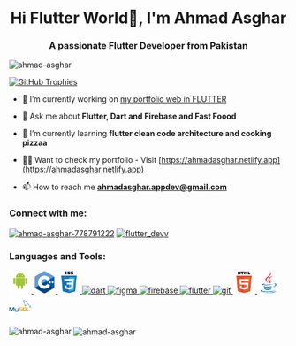<h1 align="center">Hi Flutter World👋, I'm Ahmad Asghar</h1>
<h3 align="center">A passionate Flutter Developer from Pakistan</h3>

<p align="left"> <img src="https://komarev.com/ghpvc/?username=ahmad-asghar&label=Profile%20views&color=0e75b6&style=flat" alt="ahmad-asghar" /> </p>

<p align="left">
  <a href="https://github.com/ryo-ma/github-profile-trophy">
    <img src="https://github-profile-trophy.vercel.app/?username=ahmad-asghar&theme=onestar&no-frame=true&column=5&title=Stars,Repositories,Commits,Followers,Experience" alt="GitHub Trophies" />
  </a>
</p>



- 🔭 I’m currently working on [my portfolio web in FLUTTER](https://ahmadasghar.netlify.app)

- 💬 Ask me about **Flutter, Dart and Firebase and Fast Foood**

- 🌱 I’m currently learning **flutter clean code architecture and cooking pizzaa**

- 👨‍💻 Want to check my portfolio - Visit [https://ahmadasghar.netlify.app](https://ahmadasghar.netlify.app)

- 📫 How to reach me **ahmadasghar.appdev@gmail.com**

<h3 align="left">Connect with me:</h3>
<p align="left">
<a href="https://linkedin.com/in/ahmad-asghar-778791222" target="blank"><img align="center" src="https://raw.githubusercontent.com/rahuldkjain/github-profile-readme-generator/master/src/images/icons/Social/linked-in-alt.svg" alt="ahmad-asghar-778791222" height="30" width="40" /></a>
<a href="https://instagram.com/flutter_devv" target="blank"><img align="center" src="https://raw.githubusercontent.com/rahuldkjain/github-profile-readme-generator/master/src/images/icons/Social/instagram.svg" alt="flutter_devv" height="30" width="40" /></a>
</p>

<h3 align="left">Languages and Tools:</h3>
<p align="left"> <a href="https://developer.android.com" target="_blank" rel="noreferrer"> <img src="https://raw.githubusercontent.com/devicons/devicon/master/icons/android/android-original-wordmark.svg" alt="android" width="40" height="40"/> </a> <a href="https://www.w3schools.com/cpp/" target="_blank" rel="noreferrer"> <img src="https://raw.githubusercontent.com/devicons/devicon/master/icons/cplusplus/cplusplus-original.svg" alt="cplusplus" width="40" height="40"/> </a> <a href="https://www.w3schools.com/css/" target="_blank" rel="noreferrer"> <img src="https://raw.githubusercontent.com/devicons/devicon/master/icons/css3/css3-original-wordmark.svg" alt="css3" width="40" height="40"/> </a> <a href="https://dart.dev" target="_blank" rel="noreferrer"> <img src="https://www.vectorlogo.zone/logos/dartlang/dartlang-icon.svg" alt="dart" width="40" height="40"/> </a> <a href="https://www.figma.com/" target="_blank" rel="noreferrer"> <img src="https://www.vectorlogo.zone/logos/figma/figma-icon.svg" alt="figma" width="40" height="40"/> </a> <a href="https://firebase.google.com/" target="_blank" rel="noreferrer"> <img src="https://www.vectorlogo.zone/logos/firebase/firebase-icon.svg" alt="firebase" width="40" height="40"/> </a> <a href="https://flutter.dev" target="_blank" rel="noreferrer"> <img src="https://www.vectorlogo.zone/logos/flutterio/flutterio-icon.svg" alt="flutter" width="40" height="40"/> </a> <a href="https://git-scm.com/" target="_blank" rel="noreferrer"> <img src="https://www.vectorlogo.zone/logos/git-scm/git-scm-icon.svg" alt="git" width="40" height="40"/> </a> <a href="https://www.w3.org/html/" target="_blank" rel="noreferrer"> <img src="https://raw.githubusercontent.com/devicons/devicon/master/icons/html5/html5-original-wordmark.svg" alt="html5" width="40" height="40"/> </a> <a href="https://www.java.com" target="_blank" rel="noreferrer"> <img src="https://raw.githubusercontent.com/devicons/devicon/master/icons/java/java-original.svg" alt="java" width="40" height="40"/> </a> <a href="https://www.mysql.com/" target="_blank" rel="noreferrer"> <img src="https://raw.githubusercontent.com/devicons/devicon/master/icons/mysql/mysql-original-wordmark.svg" alt="mysql" width="40" height="40"/> </a> </p>

<p><img align="left" src="https://github-readme-stats.vercel.app/api/top-langs?username=ahmad-asghar&show_icons=true&locale=en&layout=compact" alt="ahmad-asghar" /></p>

<p>&nbsp;<img align="center" src="https://github-readme-stats.vercel.app/api?username=ahmad-asghar&show_icons=true&locale=en" alt="ahmad-asghar" /></p>

